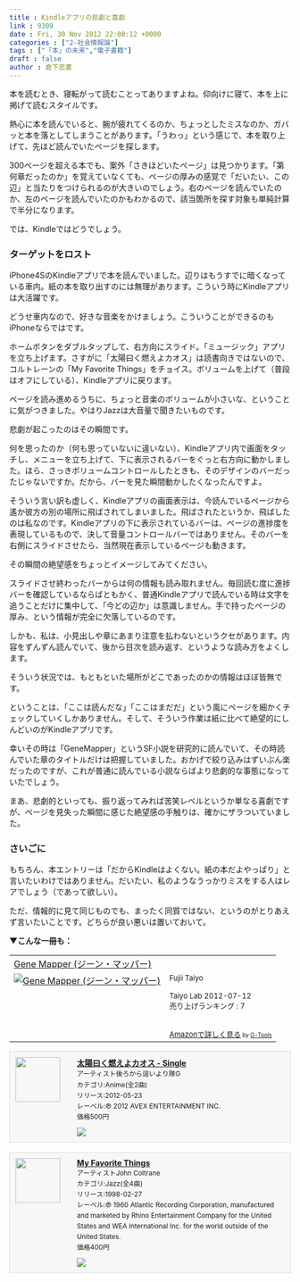 ```yaml
---
title : Kindleアプリの悲劇と喜劇
link : 9309
date : Fri, 30 Nov 2012 22:00:12 +0000
categories : ["2-社会情報論"]
tags : ["「本」の未来","電子書籍"]
draft : false
author : 倉下忠憲
---
```


本を読むとき、寝転がって読むことってありますよね。仰向けに寝て、本を上に掲げて読むスタイルです。

熱心に本を読んでいると、腕が疲れてくるのか、ちょっとしたミスなのか、ガバッと本を落としてしまうことがあります。「うわっ」という感じで、本を取り上げて、先ほど読んでいたページを探します。

300ページを超える本でも、案外「さきほどいたページ」は見つかります。「第何章だったのか」を覚えていなくても、ページの厚みの感覚で「だいたい、この辺」と当たりをつけられるのが大きいのでしょう。右のページを読んでいたのか、左のページを読んでいたのかもわかるので、該当箇所を探す対象も単純計算で半分になります。

では、Kindleではどうでしょう。

<h3>ターゲットをロスト</h3>
iPhone4SのKindleアプリで本を読んでいました。辺りはもうすでに暗くなっている車内。紙の本を取り出すのには無理があります。こういう時にKindleアプリは大活躍です。

どうせ車内なので、好きな音楽をかけましょう。こういうことができるのもiPhoneならではです。

ホームボタンをダブルタップして、右方向にスライド。「ミュージック」アプリを立ち上げます。さすがに「太陽曰く燃えよカオス」は読書向きではないので、コルトレーンの「My Favorite Things」をチョイス。ボリュームを上げて（普段はオフにしている）、Kindleアプリに戻ります。

ページを読み進めるうちに、ちょっと音楽のボリュームが小さいな、ということに気がつきました。やはりJazzは大音量で聞きたいものです。

悲劇が起こったのはその瞬間です。

何を思ったのか（何も思っていないに違いない）、Kindleアプリ内で画面をタッチし、メニューを立ち上げて、下に表示されるバーをぐっと右方向に動かしました。ほら、さっきボリュームコントロールしたときも、そのデザインのバーだったじゃないですか。だから、バーを見た瞬間動かしたくなったんですよ。

そういう言い訳も虚しく、Kindleアプリの画面表示は、今読んでいるページから遙か彼方の別の場所に飛ばされてしまいました。飛ばされたというか、飛ばしたのは私なのです。Kindleアプリの下に表示されているバーは、ページの進捗度を表現しているもので、決して音量コントロールバーではありません。そのバーを右側にスライドさせたら、当然現在表示しているページも動きます。

その瞬間の絶望感をちょっとイメージしてみてください。

スライドさせ終わったバーからは何の情報も読み取れません。毎回読む度に進捗バーを確認しているならばともかく、普通Kindleアプリで読んでいる時は文字を追うことだけに集中して、「今どの辺か」は意識しません。手で持ったページの厚み、という情報が完全に欠落しているのです。

しかも、私は、小見出しや章にあまり注意を払わないというクセがあります。内容をずんずん読んでいて、後から目次を読み返す、というような読み方をよくします。

そういう状況では、もともといた場所がどこであったのかの情報はほぼ皆無です。

ということは、「ここは読んだな」「ここはまだだ」という風にページを細かくチェックしていくしかありません。そして、そういう作業は紙に比べて絶望的にしんどいのがKindleアプリです。

幸いその時は「GeneMapper」というSF小説を研究的に読んでいて、その時読んでいた章のタイトルだけは把握していました。おかげで絞り込みはずいぶん楽だったのですが、これが普通に読んでいる小説ならばより悲劇的な事態になっていたでしょう。

まあ、悲劇的といっても、振り返ってみれば苦笑レベルというか単なる喜劇ですが、ページを見失った瞬間に感じた絶望感の手触りは、確かにザラついていました。

<h3>さいごに</h3>
もちろん、本エントリーは「だからKindleはよくない。紙の本だよやっぱり」と言いたいわけではありません。だいたい、私のようなうっかりミスをする人はレアでしょう（であって欲しい）。

ただ、情報的に見て同じものでも、まったく同質ではない、というのがとりあえず言いたいことです。どちらが良い悪いは置いておいて。

<strong>▼こんな一冊も：</strong>
<table  border="0" cellpadding="5"><tr><td colspan="2"><a href="http://www.amazon.co.jp/Gene-Mapper-%E3%82%B8%E3%83%BC%E3%83%B3%E3%83%BB%E3%83%9E%E3%83%83%E3%83%91%E3%83%BC-ebook/dp/B008KSN2F4%3FSubscriptionId%3D15SMZCTB9V8NGR2TW082%26tag%3Drashita1000-22%26linkCode%3Dxm2%26camp%3D2025%26creative%3D165953%26creativeASIN%3DB008KSN2F4" target="_blank">Gene Mapper (ジーン・マッパー)</a><img src="http://www.assoc-amazon.jp/e/ir?t=rashita1000-22&l=ur2&o=9" width="1" height="1" style="border: none;" alt="" /></td></tr><tr><td valign="top"><a href="http://www.amazon.co.jp/Gene-Mapper-%E3%82%B8%E3%83%BC%E3%83%B3%E3%83%BB%E3%83%9E%E3%83%83%E3%83%91%E3%83%BC-ebook/dp/B008KSN2F4%3FSubscriptionId%3D15SMZCTB9V8NGR2TW082%26tag%3Drashita1000-22%26linkCode%3Dxm2%26camp%3D2025%26creative%3D165953%26creativeASIN%3DB008KSN2F4" target="_blank"><img src="http://ecx.images-amazon.com/images/I/5196rtqyjxL._SL160_.jpg" border="0" alt="Gene Mapper (ジーン・マッパー)" /></a></td><td valign="top"><font size="-1">Fujii Taiyo <br /><br />Taiyo Lab  2012-07-12<br />売り上げランキング : 7<br /><br /><br /><a href="http://www.amazon.co.jp/Gene-Mapper-%E3%82%B8%E3%83%BC%E3%83%B3%E3%83%BB%E3%83%9E%E3%83%83%E3%83%91%E3%83%BC-ebook/dp/B008KSN2F4%3FSubscriptionId%3D15SMZCTB9V8NGR2TW082%26tag%3Drashita1000-22%26linkCode%3Dxm2%26camp%3D2025%26creative%3D165953%26creativeASIN%3DB008KSN2F4" target="_blank">Amazonで詳しく見る</a></font><font size="-2"> by <a href="http://www.goodpic.com/mt/aws/index.html" >G-Tools</a></font></td></tr></table>

<div style="border:1px solid #DDDDDD; background:#F7F7F7; padding:10px"><img src="http://a1064.phobos.apple.com/us/r20/Music/v4/02/ce/6d/02ce6da7-d100-a5e6-b3c1-106eb5d98971/AVCA-49667.100x100-75.jpg"  style="float:left; width:80px; margin:0 30px 10px 0;" /><div style="float:left; width:77%;"><div style="font-weight:bold;"><a href="http://click.linksynergy.com/fs-bin/stat?id=Q0goZPzeHEw&offerid=94348&type=3&subid=0&tmpid=2192&RD_PARM1=https://itunes.apple.com/jp/album/tai-yang-yueku-raneyokaosu/id525684549?uo=4" target="_blank">太陽曰く燃えよカオス - Single</a></div><div style="line-height:1.6em;font-size:0.85em;">アーティスト後ろから這いより隊G<br>カテゴリ:Anime(全2曲)<br>リリース:2012-05-23<br>レーベル:℗ 2012 AVEX ENTERTAINMENT INC.<br>価格500円<br></div><a href="http://click.linksynergy.com/fs-bin/stat?id=Q0goZPzeHEw&offerid=94348&type=3&subid=0&tmpid=2192&RD_PARM1=https://itunes.apple.com/jp/album/tai-yang-yueku-raneyokaosu/id525684549?uo=4" target="_blank"><img src="http://dev.ontheroad.jp/tools/apple/img/viewinitunes_jp.png" style="margin: 10px 0 0 0;" /></a><br></div><div style="clear:both"></div></div><br />

<div style="border:1px solid #DDDDDD; background:#F7F7F7; padding:10px"><img src="http://a943.phobos.apple.com/us/r1000/053/Music/bc/19/28/mzi.snsjweok.100x100-75.jpg"  style="float:left; width:80px; margin:0 30px 10px 0;" /><div style="float:left; width:77%;"><div style="font-weight:bold;"><a href="http://click.linksynergy.com/fs-bin/stat?id=Q0goZPzeHEw&offerid=94348&type=3&subid=0&tmpid=2192&RD_PARM1=https://itunes.apple.com/jp/album/my-favorite-things/id217472707?uo=4" target="_blank">My Favorite Things</a></div><div style="line-height:1.6em;font-size:0.85em;">アーティストJohn Coltrane<br>カテゴリ:Jazz(全4曲)<br>リリース:1998-02-27<br>レーベル:℗ 1960 Atlantic Recording Corporation, manufactured and marketed by Rhino Entertainment Company for the United States and WEA International Inc. for the world outside of the United States.<br>価格400円<br></div><a href="http://click.linksynergy.com/fs-bin/stat?id=Q0goZPzeHEw&offerid=94348&type=3&subid=0&tmpid=2192&RD_PARM1=https://itunes.apple.com/jp/album/my-favorite-things/id217472707?uo=4" target="_blank"><img src="http://dev.ontheroad.jp/tools/apple/img/viewinitunes_jp.png" style="margin: 10px 0 0 0;" /></a><br></div><div style="clear:both"></div></div><br />

